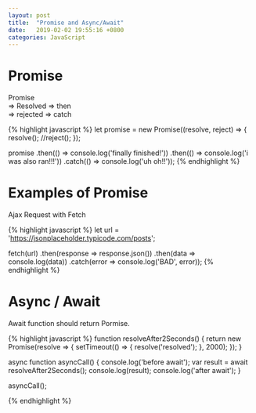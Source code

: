```yaml
---
layout: post
title:  "Promise and Async/Await"
date:   2019-02-02 19:55:16 +0800
categories: JavaScript
---
```




# Promise 
Promise <br/>
   => Resolved => then <br/>
   => rejected => catch <br/>

{% highlight javascript %}
let promise = new Promise((resolve, reject) => {
    resolve();
    //reject();
});

promise
    .then(() => console.log('finally finished!'))
    .then(() => console.log('i was also ran!!!'))
    .catch(() => console.log('uh oh!!'));
{% endhighlight %}


# Examples of Promise
Ajax Request with Fetch

{% highlight javascript %}
let url = 'https://jsonplaceholder.typicode.com/posts';

fetch(url)
    .then(response => response.json())
    .then(data => console.log(data))
    .catch(error => console.log('BAD', error));
{% endhighlight %}


# Async / Await
Await function should return Pormise.

{% highlight javascript %}
function resolveAfter2Seconds() {
    return new Promise(resolve => {
        setTimeout(() => {
        resolve('resolved');
        }, 2000);
    });
}

async function asyncCall() {
  console.log('before await');
  var result = await resolveAfter2Seconds();
  console.log(result);
  console.log('after await');
}

asyncCall();

{% endhighlight %}